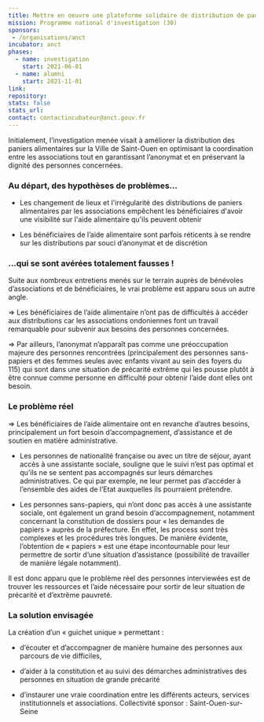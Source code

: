 ```yaml
---
title: Mettre en oeuvre une plateforme solidaire de distribution de paniers alimentaires
mission: Programme national d'investigation (30)
sponsors:
 - /organisations/anct
incubator: anct
phases:
  - name: investigation
    start: 2021-06-01
  - name: alumni
    start: 2021-11-01
link: 
repository: 
stats: false
stats_url: 
contact: contactincubateur@anct.gouv.fr
---
```

Initialement, l’investigation menée visait à améliorer la distribution des paniers alimentaires sur la Ville de Saint-Ouen en optimisant la coordination entre les associations tout en garantissant l’anonymat et en préservant la dignité des personnes concernées.

### Au départ, des hypothèses de problèmes...

*   Les changement de lieux et l'irrégularité des distributions de paniers alimentaires par les associations empêchent les bénéficiaires d'avoir une visibilité sur l'aide alimentaire qu'ils peuvent obtenir
    
*   Les bénéficiaires de l’aide alimentaire sont parfois réticents à se rendre sur les distributions par souci d’anonymat et de discrétion
    

### …qui se sont avérées totalement fausses !

Suite aux nombreux entretiens menés sur le terrain auprès de bénévoles d’associations et de bénéficiaires, le vrai problème est apparu sous un autre angle.

\=> Les bénéficiaires de l’aide alimentaire n’ont pas de difficultés à accéder aux distributions car les associations ondoniennes font un travail remarquable pour subvenir aux besoins des personnes concernées. 

\=> Par ailleurs, l’anonymat n’apparaît pas comme une préoccupation majeure des personnes rencontrées (principalement des personnes sans-papiers et des femmes seules avec enfants vivant au sein des foyers du 115) qui sont dans une situation de précarité extrême qui les pousse plutôt à être connue comme personne en difficulté pour obtenir l’aide dont elles ont besoin. 

### Le problème réel

\=> Les bénéficiaires de l’aide alimentaire ont en revanche d’autres besoins, principalement un fort besoin d’accompagnement, d’assistance et de soutien en matière administrative. 

*   Les personnes de nationalité française ou avec un titre de séjour, ayant accès à une assistante sociale, souligne que le suivi n’est pas optimal et qu’ils ne se sentent pas accompagnés sur leurs démarches administratives. Ce qui par exemple, ne leur permet pas d’accéder à l’ensemble des aides de l’Etat auxquelles ils pourraient prétendre.
    
*   Les personnes sans-papiers, qui n’ont donc pas accès à une assistante sociale, ont également un grand besoin d’accompagnement, notamment concernant la constitution de dossiers pour « les demandes de papiers » auprès de la préfecture. En effet, les process sont très complexes et les procédures très longues. De manière évidente, l’obtention de « papiers » est une étape incontournable pour leur permettre de sortir d’une situation d’assistance (possibilité de travailler de manière légale notamment).
    

Il est donc apparu que le problème réel des personnes interviewées est de trouver les ressources et l’aide nécessaire pour sortir de leur situation de précarité et d’extrême pauvreté. 

### La solution envisagée

La création d’un « guichet unique » permettant :

*   d’écouter et d’accompagner de manière humaine des personnes aux parcours de vie difficiles,
    
*   d’aider à la constitution et au suivi des démarches administratives des personnes en situation de grande précarité
    
*   d’instaurer une vraie coordination entre les différents acteurs, services institutionnels et associations.
Collectivité sponsor : Saint-Ouen-sur-Seine
